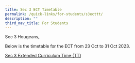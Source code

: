 ```yaml
---
title: Sec 3 ECT Timetable
permalink: /quick-links/for-students/s3ecttt/
description: ""
third_nav_title: For Students
---
```

Sec 3 Hougeans,

Below is the timetable for the ECT from 23 Oct to 31 Oct 2023.

[Sec 3 Extended Curriculum Time (TT)](/files/Students/sec%203%20extended%20curriculum%20time%20(tt).pdf)